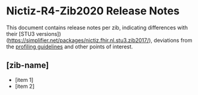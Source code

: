 # Nictiz-R4-Zib2020 Release Notes

This document contains release notes per zib, indicating differences with their [STU3 versions])(https://simplifier.net/packages/nictiz.fhir.nl.stu3.zib2017/), deviations from the [profiling guidelines](https://informatiestandaarden.nictiz.nl/wiki/FHIR:V1.0_FHIR_Profiling_Guidelines_R4) and other points of interest.

## [zib-name]
* [item 1]
* [item 2]